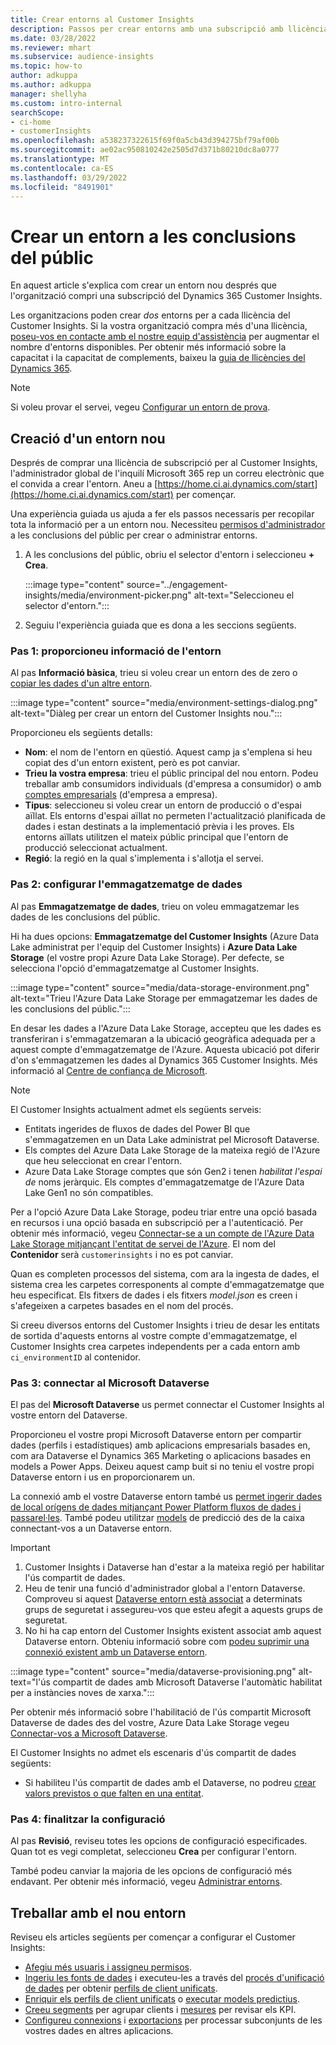 ```yaml
---
title: Crear entorns al Customer Insights
description: Passos per crear entorns amb una subscripció amb llicència per al Dynamics 365 Customer Insights.
ms.date: 03/28/2022
ms.reviewer: mhart
ms.subservice: audience-insights
ms.topic: how-to
author: adkuppa
ms.author: adkuppa
manager: shellyha
ms.custom: intro-internal
searchScope:
- ci-home
- customerInsights
ms.openlocfilehash: a538237322615f69f0a5cb43d394275bf79af00b
ms.sourcegitcommit: ae02ac950810242e2505d7d371b80210dc8a0777
ms.translationtype: MT
ms.contentlocale: ca-ES
ms.lasthandoff: 03/29/2022
ms.locfileid: "8491901"
---
```

# <a name="create-an-environment-in-audience-insights"></a>Crear un entorn a les conclusions del públic

En aquest article s'explica com crear un entorn nou després que l'organització compri una subscripció del Dynamics 365 Customer Insights. 

Les organitzacions poden crear *dos* entorns per a cada llicència del Customer Insights. Si la vostra organització compra més d'una llicència, [poseu-vos en contacte amb el nostre equip d'assistència](https://go.microsoft.com/fwlink/?linkid=2079641) per augmentar el nombre d'entorns disponibles. Per obtenir més informació sobre la capacitat i la capacitat de complements, baixeu la [guia de llicències del Dynamics 365](https://go.microsoft.com/fwlink/?LinkId=866544).

> [!NOTE]
> Si voleu provar el servei, vegeu [Configurar un entorn de prova](../trial-signup.md).

## <a name="create-a-new-environment"></a>Creació d'un entorn nou

Després de comprar una llicència de subscripció per al Customer Insights, l'administrador global de l'inquilí Microsoft 365 rep un correu electrònic que el convida a crear l'entorn. Aneu a [https://home.ci.ai.dynamics.com/start](https://home.ci.ai.dynamics.com/start) per començar. 

Una experiència guiada us ajuda a fer els passos necessaris per recopilar tota la informació per a un entorn nou. Necessiteu [permisos d'administrador](permissions.md) a les conclusions del públic per crear o administrar entorns.

1. A les conclusions del públic, obriu el selector d'entorn i seleccioneu **+ Crea**.
  
   :::image type="content" source="../engagement-insights/media/environment-picker.png" alt-text="Seleccioneu el selector d'entorn.":::

1. Seguiu l'experiència guiada que es dona a les seccions següents.

### <a name="step-1-provide-environment-information"></a>Pas 1: proporcioneu informació de l'entorn

Al pas **Informació bàsica**, trieu si voleu crear un entorn des de zero o [copiar les dades d'un altre entorn](manage-environments.md#copy-the-environment-configuration).

   :::image type="content" source="media/environment-settings-dialog.png" alt-text="Diàleg per crear un entorn del Customer Insights nou.":::

Proporcioneu els següents detalls:
   - **Nom**: el nom de l'entorn en qüestió. Aquest camp ja s'emplena si heu copiat des d'un entorn existent, però es pot canviar.
   - **Trieu la vostra empresa**: trieu el públic principal del nou entorn. Podeu treballar amb consumidors individuals (d'empresa a consumidor) o amb [comptes empresarials](work-with-business-accounts.md) (d'empresa a empresa).
   - **Tipus**: seleccioneu si voleu crear un entorn de producció o d'espai aïllat. Els entorns d'espai aïllat no permeten l'actualització planificada de dades i estan destinats a la implementació prèvia i les proves. Els entorns aïllats utilitzen el mateix públic principal que l'entorn de producció seleccionat actualment.
   - **Regió**: la regió en la qual s'implementa i s'allotja el servei.

### <a name="step-2-configure-data-storage"></a>Pas 2: configurar l'emmagatzematge de dades

Al pas **Emmagatzematge de dades**, trieu on voleu emmagatzemar les dades de les conclusions del públic.

Hi ha dues opcions: **Emmagatzematge del Customer Insights** (Azure Data Lake administrat per l'equip del Customer Insights) i **Azure Data Lake Storage** (el vostre propi Azure Data Lake Storage). Per defecte, se selecciona l'opció d'emmagatzematge al Customer Insights.

:::image type="content" source="media/data-storage-environment.png" alt-text="Trieu l'Azure Data Lake Storage per emmagatzemar les dades de les conclusions del públic.":::

En desar les dades a l'Azure Data Lake Storage, accepteu que les dades es transferiran i s'emmagatzemaran a la ubicació geogràfica adequada per a aquest compte d'emmagatzematge de l'Azure. Aquesta ubicació pot diferir d'on s'emmagatzemen les dades al Dynamics 365 Customer Insights. Més informació al [Centre de confiança de Microsoft](https://www.microsoft.com/trust-center).

> [!NOTE]
> El Customer Insights actualment admet els següents serveis:
> - Entitats ingerides de fluxos de dades del Power BI que s'emmagatzemen en un Data Lake administrat pel Microsoft Dataverse.  
> - Els comptes del Azure Data Lake Storage de la mateixa regió de l'Azure que heu seleccionat en crear l'entorn.
> - Azure Data Lake Storage comptes que són Gen2 i tenen *habilitat l'espai de* noms jeràrquic. Els comptes d'emmagatzematge de l'Azure Data Lake Gen1 no són compatibles.

Per a l'opció Azure Data Lake Storage, podeu triar entre una opció basada en recursos i una opció basada en subscripció per a l'autenticació. Per obtenir més informació, vegeu [Connectar-se a un compte de l'Azure Data Lake Storage mitjançant l'entitat de servei de l'Azure](connect-service-principal.md). El nom del **Contenidor** serà `customerinsights` i no es pot canviar.

Quan es completen processos del sistema, com ara la ingesta de dades, el sistema crea les carpetes corresponents al compte d'emmagatzematge que heu especificat. Els fitxers de dades i els fitxers *model.json* es creen i s'afegeixen a carpetes basades en el nom del procés.

Si creeu diversos entorns del Customer Insights i trieu de desar les entitats de sortida d'aquests entorns al vostre compte d'emmagatzematge, el Customer Insights crea carpetes independents per a cada entorn amb `ci_environmentID` al contenidor.

### <a name="step-3-connect-to-microsoft-dataverse"></a>Pas 3: connectar al Microsoft Dataverse
   
El pas del **Microsoft Dataverse** us permet connectar el Customer Insights al vostre entorn del Dataverse.

Proporcioneu el vostre propi Microsoft Dataverse entorn per compartir dades (perfils i estadístiques) amb aplicacions empresarials basades en, com ara Dataverse el Dynamics 365 Marketing o aplicacions basades en models a Power Apps. Deixeu aquest camp buit si no teniu el vostre propi Dataverse entorn i us en proporcionarem un.

La connexió amb el vostre Dataverse entorn també us [permet ingerir dades de local orígens de dades mitjançant Power Platform fluxos de dades i passarel·les](data-sources.md#add-data-from-on-premises-data-sources). També podeu utilitzar [models](predictions-overview.md?tabs=b2c#out-of-box-models) de predicció des de la caixa connectant-vos a un Dataverse entorn.

> [!IMPORTANT]
> 1. Customer Insights i Dataverse han d'estar a la mateixa regió per habilitar l'ús compartit de dades.
> 1. Heu de tenir una funció d'administrador global a l'entorn Dataverse. Comproveu si aquest [Dataverse entorn està associat](/power-platform/admin/control-user-access#associate-a-security-group-with-a-dataverse-environment) a determinats grups de seguretat i assegureu-vos que esteu afegit a aquests grups de seguretat.
> 1. No hi ha cap entorn del Customer Insights existent associat amb aquest Dataverse entorn. Obteniu informació sobre com [podeu suprimir una connexió existent amb un Dataverse entorn](manage-environments.md#remove-an-existing-connection-to-a-dataverse-environment).

:::image type="content" source="media/dataverse-provisioning.png" alt-text="l'ús compartit de dades amb Microsoft Dataverse l'automàtic habilitat per a instàncies noves de xarxa.":::

Per obtenir més informació sobre l'habilitació de l'ús compartit Microsoft Dataverse de dades des del vostre, Azure Data Lake Storage vegeu [Connectar-vos a Microsoft Dataverse](manage-environments.md#connect-to-microsoft-dataverse).

El Customer Insights no admet els escenaris d'ús compartit de dades següents:
- Si habiliteu l'ús compartit de dades amb el Dataverse, no podreu [crear valors previstos o que falten en una entitat](predictions.md).

### <a name="step-4-finalize-the-settings"></a>Pas 4: finalitzar la configuració

Al pas **Revisió**, reviseu totes les opcions de configuració especificades. Quan tot es vegi completat, seleccioneu **Crea** per configurar l'entorn. 

També podeu canviar la majoria de les opcions de configuració més endavant. Per obtenir més informació, vegeu [Administrar entorns](manage-environments.md).

## <a name="work-with-your-new-environment"></a>Treballar amb el nou entorn

Reviseu els articles següents per començar a configurar el Customer Insights: 

- [Afegiu més usuaris i assigneu permisos](permissions.md).
- [Ingeriu les fonts de dades](data-sources.md) i executeu-les a través del [procés d'unificació de dades](data-unification.md) per obtenir [perfils de client unificats](customer-profiles.md).
- [Enriquir els perfils de client unificats](enrichment-hub.md) o [executar models predictius](predictions-overview.md).
- [Creeu segments](segments.md) per agrupar clients i [mesures](measures.md) per revisar els KPI.
- [Configureu connexions](connections.md) i [exportacions](export-destinations.md) per processar subconjunts de les vostres dades en altres aplicacions.
